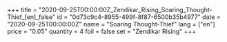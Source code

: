 +++
title = "2020-09-25T00:00:00Z_Zendikar_Rising_Soaring_Thought-Thief_[en]_false"
id = "0d73c9c4-8955-499f-8f87-6500b35b4977"
date = "2020-09-25T00:00:00Z"
name = "Soaring Thought-Thief"
lang = ["en"]
price = "0.05"
quantity = 4
foil = false
set = "Zendikar Rising"
+++
